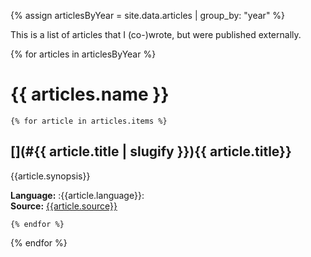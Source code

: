 {% assign articlesByYear = site.data.articles | group_by: "year" %}

This is a list of articles that I (co-)wrote, but were published externally.

{% for articles in articlesByYear %}

# {{ articles.name }}

    {% for article in articles.items %} 

## [](#{{ article.title | slugify }}){{ article.title}}

{{article.synopsis}}

**Language:** :{{article.language}}:<br/>
**Source:** [{{article.source}}]({{article.url}})

    {% endfor %}
{% endfor %}